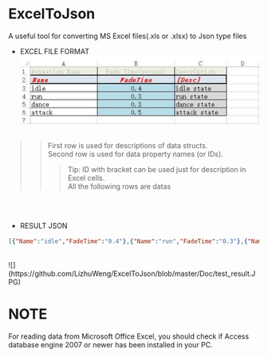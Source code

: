 # ExcelToJson
A useful tool for converting MS Excel files(.xls or .xlsx) to Json type files


* EXCEL FILE FORMAT<br>
![](https://github.com/LizhuWeng/ExcelToJson/blob/master/Doc/sample_excel.JPG)
<br><br>
>> First row is used for descriptions of data structs.<br>
>> Second row is used for data property names (or IDs). <br>
>>> Tip: ID with bracket can be used just for description in Excel cells.<br>
>> All the following rows are datas<br>

<br><br>
* RESULT JSON<br>
```json
[{"Name":"idle","FadeTime":"0.4"},{"Name":"run","FadeTime":"0.3"},{"Name":"dance","FadeTime":"0.3"},{"Name":"attack","FadeTime":"0.5"}]
```

<br>
![](https://github.com/LizhuWeng/ExcelToJson/blob/master/Doc/test_result.JPG)


# NOTE
  For reading data from Microsoft Office Excel, you should check if Access database engine 2007 or newer has been installed in your PC.
